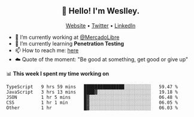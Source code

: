 <h2 align="center">👋 Hello! I'm Weslley.</h2>
<p align="center">
  <a href="http://weslleyneri.com.br">Website</a> •
  <a href="https://twitter.com/Weslley_Neri">Twitter</a> •
  <a href="https://www.linkedin.com/in/weslley-neri-3658908b">LinkedIn</a>
</p>


- 🔭 I’m currently working at [@MercadoLibre](https://github.com/mercadolibre)
- 🌱 I’m currently learning **Penetration Testing**
- 📫 How to reach me: [here](mailto:weslley39@gmail.com)
- ☁️ Quote of the moment: "Be good at something, get good or give up"

📊 **This week I spent my time working on**
<!--START_SECTION:waka-->

```text
TypeScript   9 hrs 59 mins   ███████████████░░░░░░░░░░   59.47 %
JavaScript   3 hrs 13 mins   ████▓░░░░░░░░░░░░░░░░░░░░   19.18 %
JSON         1 hr 5 mins     █▓░░░░░░░░░░░░░░░░░░░░░░░   06.48 %
CSS          1 hr 1 min      █▓░░░░░░░░░░░░░░░░░░░░░░░   06.05 %
Other        1 hr            █▓░░░░░░░░░░░░░░░░░░░░░░░   06.03 %
```

<!--END_SECTION:waka-->

<!-- Inspired by https://github.com/gruselhaus/gruselhaus -->
